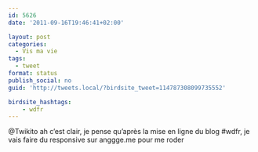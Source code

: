```yaml
---
id: 5626
date: '2011-09-16T19:46:41+02:00'

layout: post
categories:
  - Vis ma vie
tags:
  - tweet
format: status
publish_social: no
guid: 'http://tweets.local/?birdsite_tweet=114787308099735552'

birdsite_hashtags:
    - wdfr
---
```


@Twikito ah c’est clair, je pense qu’après la mise en ligne du blog #wdfr, je vais faire du responsive sur anggge.me pour me roder